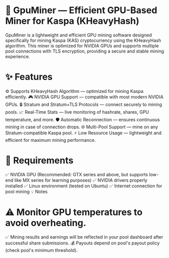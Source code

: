 # 🚀 GpuMiner — Efficient GPU-Based Miner for Kaspa (KHeavyHash)
GpuMiner is a lightweight and efficient GPU mining software designed specifically for mining Kaspa (KAS) cryptocurrency using the KHeavyHash algorithm. This miner is optimized for NVIDIA GPUs and supports multiple pool connections with TLS encryption, providing a secure and stable mining experience.

# ✨ Features
⚙️ Supports KHeavyHash Algorithm — optimized for mining Kaspa efficiently.
🎮 NVIDIA GPU Support — compatible with most modern NVIDIA GPUs.
🔒 Stratum and Stratum+TLS Protocols — connect securely to mining pools.
📈 Real-Time Stats — live monitoring of hashrate, shares, GPU temperature, and more.
🛡️ Automatic Reconnection — ensures continuous mining in case of connection drops.
🌐 Multi-Pool Support — mine on any Stratum-compatible Kaspa pool.
⚡ Low Resource Usage — lightweight and efficient for maximum mining performance.
# 🚧 Requirements
✅ NVIDIA GPU (Recommended: GTX series and above, but supports low-end like MX series for learning purposes)
✅ NVIDIA drivers properly installed
✅ Linux environment (tested on Ubuntu)
✅ Internet connection for pool mining
💡 Notes
# ⚠️ Monitor GPU temperatures to avoid overheating.
✅ Mining results and earnings will be reflected in your pool dashboard after successful share submissions.
💰 Payouts depend on pool's payout policy (check pool's minimum threshold).

